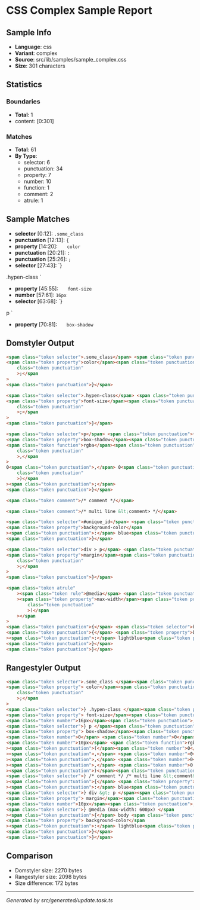 # CSS Complex Sample Report

## Sample Info

- **Language**: css
- **Variant**: complex
- **Source**: src/lib/samples/sample_complex.css
- **Size**: 301 characters

## Statistics

### Boundaries

- **Total**: 1
- content: [0:301]

### Matches

- **Total**: 61
- **By Type**:
  - selector: 6
  - punctuation: 34
  - property: 7
  - number: 10
  - function: 1
  - comment: 2
  - atrule: 1

## Sample Matches

- **selector** [0:12]: `.some_class `
- **punctuation** [12:13]: `{`
- **property** [14:20]: `	color`
- **punctuation** [20:21]: `:`
- **punctuation** [25:26]: `;`
- **selector** [27:43]: `}

.hypen-class `

- **property** [45:55]: `	font-size`
- **number** [57:61]: `16px`
- **selector** [63:68]: `}

p `

- **property** [70:81]: `	box-shadow`

## Domstyler Output

```html
<span class="token selector">.some_class</span> <span class="token punctuation">{</span>
<span class="token property">color</span><span class="token punctuation">:</span> red<span
	class="token punctuation"
	>;</span
>
<span class="token punctuation">}</span>

<span class="token selector">.hypen-class</span> <span class="token punctuation">{</span>
<span class="token property">font-size</span><span class="token punctuation">:</span> 16px<span
	class="token punctuation"
	>;</span
>
<span class="token punctuation">}</span>

<span class="token selector">p</span> <span class="token punctuation">{</span>
<span class="token property">box-shadow</span><span class="token punctuation">:</span> 0 0 10px
<span class="token function">rgba</span><span class="token punctuation">(</span>0<span
	class="token punctuation"
	>,</span
>
0<span class="token punctuation">,</span> 0<span class="token punctuation">,</span> 0.1<span
	class="token punctuation"
	>)</span
><span class="token punctuation">;</span>
<span class="token punctuation">}</span>

<span class="token comment">/* comment */</span>

<span class="token comment">/* multi line &lt;comment> */</span>

<span class="token selector">#unique_id</span> <span class="token punctuation">{</span>
<span class="token property">background-color</span
><span class="token punctuation">:</span> blue<span class="token punctuation">;</span>
<span class="token punctuation">}</span>

<span class="token selector">div > p</span> <span class="token punctuation">{</span>
<span class="token property">margin</span><span class="token punctuation">:</span> 10px<span
	class="token punctuation"
	>;</span
>
<span class="token punctuation">}</span>

<span class="token atrule"
	><span class="token rule">@media</span> <span class="token punctuation">(</span
	><span class="token property">max-width</span><span class="token punctuation">:</span> 600px<span
		class="token punctuation"
		>)</span
	></span
>
<span class="token punctuation">{</span> <span class="token selector">body</span>
<span class="token punctuation">{</span> <span class="token property">background-color</span
><span class="token punctuation">:</span> lightblue<span class="token punctuation">;</span>
<span class="token punctuation">}</span>
<span class="token punctuation">}</span>
```

## Rangestyler Output

```html
<span class="token selector">.some_class </span><span class="token punctuation">{</span>
<span class="token property"> color</span><span class="token punctuation">:</span> red<span
	class="token punctuation"
	>;</span
>
<span class="token selector">} .hypen-class </span><span class="token punctuation">{</span>
<span class="token property"> font-size</span><span class="token punctuation">:</span>
<span class="token number">16px</span><span class="token punctuation">;</span>
<span class="token selector">} p </span><span class="token punctuation">{</span>
<span class="token property"> box-shadow</span><span class="token punctuation">:</span>
<span class="token number">0</span> <span class="token number">0</span>
<span class="token number">10px</span> <span class="token function">rgba</span
><span class="token punctuation">(</span><span class="token number">0</span
><span class="token punctuation">,</span> <span class="token number">0</span
><span class="token punctuation">,</span> <span class="token number">0</span
><span class="token punctuation">,</span> <span class="token number">0.1</span
><span class="token punctuation">)</span><span class="token punctuation">;</span>
<span class="token selector">} /* comment */ /* multi line &lt;comment&gt; */ #unique_id </span
><span class="token punctuation">{</span> <span class="token property"> background-color</span
><span class="token punctuation">:</span> blue<span class="token punctuation">;</span>
<span class="token selector">} div &gt; p </span><span class="token punctuation">{</span>
<span class="token property"> margin</span><span class="token punctuation">:</span>
<span class="token number">10px</span><span class="token punctuation">;</span>
<span class="token selector">} @media (max-width: 600px) </span
><span class="token punctuation">{</span> body <span class="token punctuation">{</span>
<span class="token property"> background-color</span
><span class="token punctuation">:</span> lightblue<span class="token punctuation">;</span>
<span class="token punctuation">}</span>
<span class="token punctuation">}</span>
```

## Comparison

- Domstyler size: 2270 bytes
- Rangestyler size: 2098 bytes
- Size difference: 172 bytes

---

_Generated by src/generated/update.task.ts_
